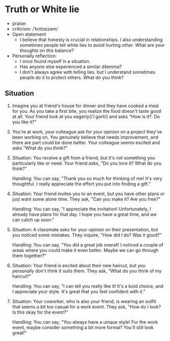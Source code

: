 # Truth or White lie
- praise: 
- criticism: /ˈkrɪtɪsɪzəm/
- Open statement
    - I believe that honesty is crucial in relationships. I also understanding sometimes people tell white lies to avoid hurting other. What are your thoughts on this balance?
- Personally reflection:
    - I once found myself in a situation.
    - Has anyone else experienced a similar dilemma?
    - I don't always agree with telling lies. but I understand sometimes people do it to protect others. What do you think?

## Situation 
1. Imagine you at friend's house for dinner and they have cooked a meal for you. As you take a first bite, you realize the food doesn't taste good at all. Your friend look at you eagerly(/ˈiːɡərli/) and asks "How is it?. Do you like it?" 
2. You're at work, your colleague ask for your opinion on a project they've been working on, You genuinely believe that needs improvement, and there are part could be done better. Your colleague seems excited and asks "What do you think?"


3. Situation:
    You receive a gift from a friend, but it's not something you particularly like or need. Your friend asks, "Do you love it? What do you think?"

    Handling:
    You can say, "Thank you so much for thinking of me! It's very thoughtful. I really appreciate the effort you put into finding a gift."

5. Situation:
    Your friend invites you to an event, but you have other plans or just want some alone time. They ask, "Can you make it? Are you free?"

    Handling:
    You can say, "I appreciate the invitation! Unfortunately, I already have plans for that day. I hope you have a great time, and we can catch up soon."

6. Situation:
    A classmate asks for your opinion on their presentation, but you noticed some mistakes. They inquire, "How did I do? Was it good?"

    Handling:
    You can say, "You did a great job overall! I noticed a couple of areas where you could make it even better. Maybe we can go through them together?"

7. Situation:
    Your friend is excited about their new haircut, but you personally don't think it suits them. They ask, "What do you think of my haircut?"

    Handling:
    You can say, "I can tell you really like it! It's a bold choice, and I appreciate your style. It's great that you feel confident with it."

8. Situation:
    Your coworker, who is also your friend, is wearing an outfit that seems a bit too casual for a work event. They ask, "How do I look? Is this okay for the event?"

    Handling:
    You can say, "You always have a unique style! For the work event, maybe consider something a bit more formal? You'll still look great!"